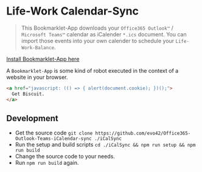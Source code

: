 # Life-Work Calendar-Sync

  > This Bookmarklet-App downloads your `Office365 Outlook™` / `Microsoft Teams™` calendar as iCalender `*.ics` document.
  You can import those events into your own calender to schedule your `Life-Work-Balance`.

[Install Bookmarklet-App here](./web/)

A `Bookmarklet-App` is some kind of robot executed in the context of a website in your browser.

```html
<a href="javascript: (() => { alert(document.cookie); })();">
  Get Biscuit.
</a>
```

## Development

 * Get the source code `git clone https://github.com/evo42/Office365-Outlook-Teams-iCalendar-sync ./iCalSync`
 * Run the setup and build scripts `cd ./iCalSync && npm run setup && npm run build`
 * Change the source code to your needs.
 * Run `npm run build` again.